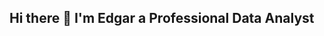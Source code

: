 ## Hi there 👋 I'm Edgar a Professional Data Analyst

<!--
**Diaz-Analyst/Diaz-Analyst** is a ✨ _special_ ✨ repository because its `README.md` (this file) appears on your GitHub profile.

<p>Currently working on TripleTen Bootcamp
Currently learning how to break into the tech industry
Looking to help with data analysis
Ask me about anime, manga, card/board/video games
How to reach me
email:
edgar.diaz125@gmail.com
Pronouns
He/Him

***Achievements:***

Teen leadership 2 Award
Graduated top 10% in High School
Built 3 custom computers on my own
First to learn every department at The Home Depot without having to be prompted
Self taught on new machinery at Encore, and taught everyone else, including leadman

***Fun Facts about me:***

I love to play Yu-Gi-Oh! To me, it's a fun game of wits against another person (or a computer). I get to try new strategies to solve a puzzle. If I win, I have fun. If I lose, I reflect and think about how I could have done better, then I edit my deck and become stronger than I was before.
I'm the Dungeon Master for a campaign for my friends, so far we are enjoying hanging out and playing D&D.

I love to read Manga/Light Novels, and watch anime. </p>

